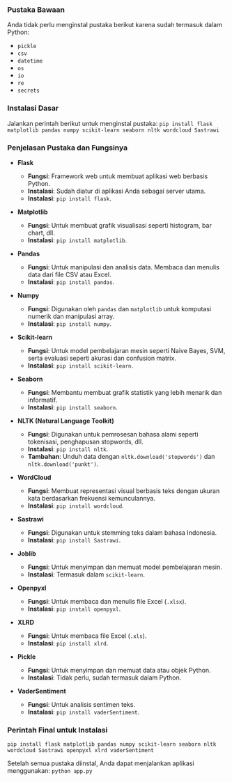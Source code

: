 ### **Pustaka Bawaan**

Anda tidak perlu menginstal pustaka berikut karena sudah termasuk dalam Python:

-   `pickle`
-   `csv`
-   `datetime`
-   `os`
-   `io`
-   `re`
-   `secrets`

### **Instalasi Dasar**

Jalankan perintah berikut untuk menginstal pustaka:
`pip install flask matplotlib pandas numpy scikit-learn seaborn nltk wordcloud Sastrawi`

### **Penjelasan Pustaka dan Fungsinya**

-  **Flask**
    
    -   **Fungsi**: Framework web untuk membuat aplikasi web berbasis Python.
    -   **Instalasi**: Sudah diatur di aplikasi Anda sebagai server utama.
    -   **Instalasi**: `pip install flask`.
-  **Matplotlib**
    
    -   **Fungsi**: Untuk membuat grafik visualisasi seperti histogram, bar chart, dll.
    -   **Instalasi**: `pip install matplotlib`.
-  **Pandas**
    
    -   **Fungsi**: Untuk manipulasi dan analisis data. Membaca dan menulis data dari file CSV atau Excel.
    -   **Instalasi**: `pip install pandas`.
-  **Numpy**
    
    -   **Fungsi**: Digunakan oleh `pandas` dan `matplotlib` untuk komputasi numerik dan manipulasi array.
    -   **Instalasi**: `pip install numpy`.
-  **Scikit-learn**
    
    -   **Fungsi**: Untuk model pembelajaran mesin seperti Naive Bayes, SVM, serta evaluasi seperti akurasi dan confusion matrix.
    -   **Instalasi**: `pip install scikit-learn`.
-  **Seaborn**
    
    -   **Fungsi**: Membantu membuat grafik statistik yang lebih menarik dan informatif.
    -   **Instalasi**: `pip install seaborn`.
-  **NLTK (Natural Language Toolkit)**
    
    -   **Fungsi**: Digunakan untuk pemrosesan bahasa alami seperti tokenisasi, penghapusan stopwords, dll.
    -   **Instalasi**: `pip install nltk`.
    -   **Tambahan**: Unduh data dengan `nltk.download('stopwords')` dan `nltk.download('punkt')`.
-  **WordCloud**
    
    -   **Fungsi**: Membuat representasi visual berbasis teks dengan ukuran kata berdasarkan frekuensi kemunculannya.
    -   **Instalasi**: `pip install wordcloud`.
-  **Sastrawi**
    
    -   **Fungsi**: Digunakan untuk stemming teks dalam bahasa Indonesia.
    -   **Instalasi**: `pip install Sastrawi`.


-   **Joblib**
    
    -   **Fungsi**: Untuk menyimpan dan memuat model pembelajaran mesin.
    -   **Instalasi**: Termasuk dalam `scikit-learn`.
-   **Openpyxl**
    
    -   **Fungsi**: Untuk membaca dan menulis file Excel (`.xlsx`).
    -   **Instalasi**: `pip install openpyxl`.
-   **XLRD**
    
    -   **Fungsi**: Untuk membaca file Excel (`.xls`).
    -   **Instalasi**: `pip install xlrd`.
-   **Pickle**
    
    -   **Fungsi**: Untuk menyimpan dan memuat data atau objek Python.
    -   **Instalasi**: Tidak perlu, sudah termasuk dalam Python.
-   **VaderSentiment**
    
    -   **Fungsi**: Untuk analisis sentimen teks.
    -   **Instalasi**: `pip install vaderSentiment`.

### **Perintah Final untuk Instalasi**
`pip install flask matplotlib pandas numpy scikit-learn seaborn nltk wordcloud Sastrawi openpyxl xlrd vaderSentiment`

Setelah semua pustaka diinstal, Anda dapat menjalankan aplikasi menggunakan:
`python app.py`
